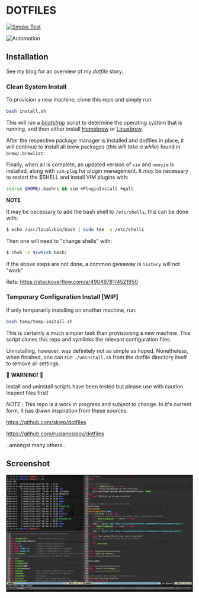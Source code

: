 # DOTFILES

[![Smoke Test](https://github.com/tallamjr/dotfiles/actions/workflows/smoke.yml/badge.svg)](https://github.com/tallamjr/dotfiles/actions/workflows/smoke.yml)

![Automation](http://imgs.xkcd.com/comics/automation.png)

## Installation

See my blog for an overview of my _dotfile_ story.

### Clean System Install

To provision a new machine, clone this repo and simply run:

```bash
bash install.sh
```

This will run a [*bootstrap*](https://github.com/tallamjr/dotfiles/blob/master/install.sh)
script to determine the operating system that is running, and then either install [Homebrew](https://brew.sh/)
or [Linuxbrew](http://linuxbrew.sh/).

After the respective package manager is installed and dotfiles in place, it will continue to install
all brew packages (_this will take a while_) found in `brew/.brewlist`:

Finally, when all is complete, an updated version of `vim` and `neovim` is installed, along with
`vim-plug` for plugin management. It _may_ be necessary to restart the \$SHELL and install VIM
plugins with:

```bash
source $HOME/.bashrc && vim +PluginInstall +qall
```

**NOTE**

It may be necessary to add the bash shell to `/etc/shells`, this can be done with:

```bash
$ echo /usr/local/bin/bash | sudo tee -a /etc/shells
```

Then one will need to "change shells" with:

```bash
$ chsh -s $(which bash)
```

If the above steps are not done, a common giveaway is `history` will not "work"

Refs: https://stackoverflow.com/a/49049781/4521950

### Temporary Configuration Install [WIP]

If only temporarily installing on another machine, run:

```bash
bash temp/temp-install.sh
```

This is certainly a much simpler task than provisioning a new machine. This
script clones this repo and symlinks the relevant configuration files.

Uninstalling, however, was definitely not as simple as hoped. Nonetheless, when
finished, one can run `./uninstall.sh` from the dotfile directory itself to
remove all settings.

🚧 **WARNING!** 🚧

Install and uninstall scripts have been tested but please use
with caution. Inspect files first!

*NOTE* : This repo is a work in progress and subject
to change. In it's current form, it has drawn inspiration from these sources:

https://github.com/skwp/dotfiles

https://github.com/ruslanosipov/dotfiles

..amongst many others..

## Screenshot

![screenshot](screenshot.png)
